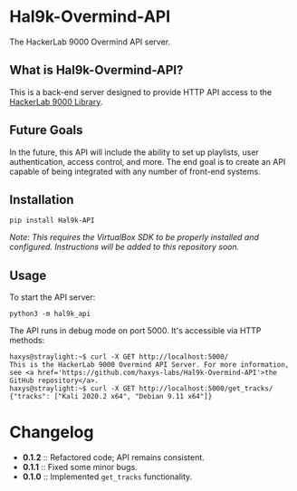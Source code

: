 # Hal9k-Overmind-API
The HackerLab 9000 Overmind API server.

## What is Hal9k-Overmind-API?
This is a back-end server designed to provide HTTP API access to the [HackerLab 9000 Library](https://github.com/haxys-labs/Lib-Hal9k).

## Future Goals
In the future, this API will include the ability to set up playlists, user authentication, access control, and more. The end goal is to create an API capable of being integrated with any number of front-end systems.

## Installation

`pip install Hal9k-API`

_Note: This requires the VirtualBox SDK to be properly installed and configured. Instructions will be added to this repository soon._

## Usage

To start the API server:

`python3 -m hal9k_api`

The API runs in debug mode on port 5000. It's accessible via HTTP methods:

```
haxys@straylight:~$ curl -X GET http://localhost:5000/
This is the HackerLab 9000 Overmind API Server. For more information, see <a href='https://github.com/haxys-labs/Hal9k-Overmind-API'>the GitHub repository</a>.
haxys@straylight:~$ curl -X GET http://localhost:5000/get_tracks/
{"tracks": ["Kali 2020.2 x64", "Debian 9.11 x64"]}
```

# Changelog

* **0.1.2** :: Refactored code; API remains consistent.
* **0.1.1** :: Fixed some minor bugs.
* **0.1.0** :: Implemented `get_tracks` functionality.
